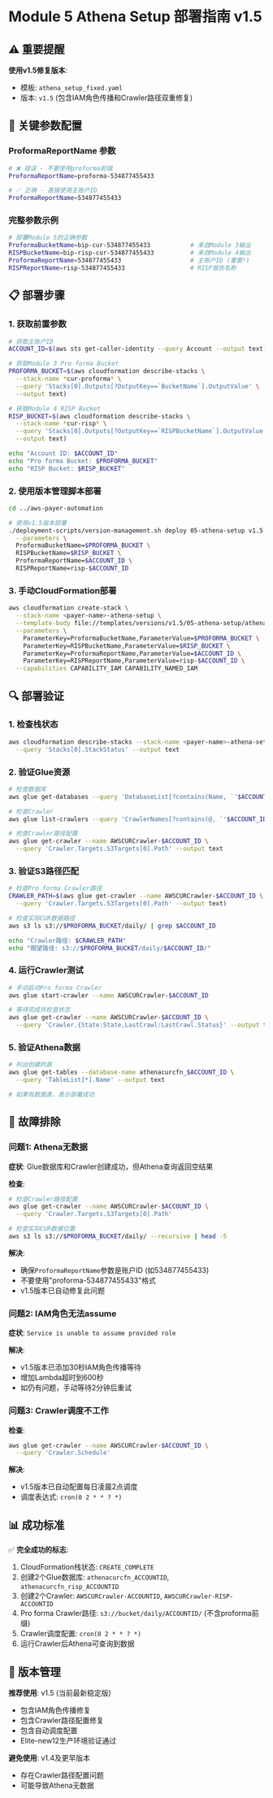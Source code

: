 # Module 5 Athena Setup 部署指南 v1.5

## ⚠️ 重要提醒

**使用v1.5修复版本**:
- 模板: `athena_setup_fixed.yaml` 
- 版本: `v1.5` (包含IAM角色传播和Crawler路径双重修复)

## 🎯 关键参数配置

### ProformaReportName 参数
```bash
# ❌ 错误 - 不要使用proforma前缀
ProformaReportName=proforma-534877455433

# ✅ 正确 - 直接使用主账户ID  
ProformaReportName=534877455433
```

### 完整参数示例
```bash
# 部署Module 5的正确参数
ProformaBucketName=bip-cur-534877455433           # 来自Module 3输出
RISPBucketName=bip-risp-cur-534877455433          # 来自Module 4输出
ProformaReportName=534877455433                   # 主账户ID (重要!)
RISPReportName=risp-534877455433                  # RISP报告名称
```

## 📋 部署步骤

### 1. 获取前置参数
```bash
# 获取主账户ID
ACCOUNT_ID=$(aws sts get-caller-identity --query Account --output text)

# 获取Module 3 Pro forma Bucket
PROFORMA_BUCKET=$(aws cloudformation describe-stacks \
  --stack-name *cur-proforma* \
  --query 'Stacks[0].Outputs[?OutputKey==`BucketName`].OutputValue' \
  --output text)

# 获取Module 4 RISP Bucket  
RISP_BUCKET=$(aws cloudformation describe-stacks \
  --stack-name *cur-risp* \
  --query 'Stacks[0].Outputs[?OutputKey==`RISPBucketName`].OutputValue' \
  --output text)

echo "Account ID: $ACCOUNT_ID"
echo "Pro forma Bucket: $PROFORMA_BUCKET"
echo "RISP Bucket: $RISP_BUCKET"
```

### 2. 使用版本管理脚本部署
```bash
cd ../aws-payer-automation

# 使用v1.5版本部署
./deployment-scripts/version-management.sh deploy 05-athena-setup v1.5 <payer-name>-athena-setup \
  --parameters \
  ProformaBucketName=$PROFORMA_BUCKET \
  RISPBucketName=$RISP_BUCKET \
  ProformaReportName=$ACCOUNT_ID \
  RISPReportName=risp-$ACCOUNT_ID
```

### 3. 手动CloudFormation部署
```bash  
aws cloudformation create-stack \
  --stack-name <payer-name>-athena-setup \
  --template-body file://templates/versions/v1.5/05-athena-setup/athena_setup_fixed.yaml \
  --parameters \
    ParameterKey=ProformaBucketName,ParameterValue=$PROFORMA_BUCKET \
    ParameterKey=RISPBucketName,ParameterValue=$RISP_BUCKET \
    ParameterKey=ProformaReportName,ParameterValue=$ACCOUNT_ID \
    ParameterKey=RISPReportName,ParameterValue=risp-$ACCOUNT_ID \
  --capabilities CAPABILITY_IAM CAPABILITY_NAMED_IAM
```

## 🔍 部署验证

### 1. 检查栈状态
```bash
aws cloudformation describe-stacks --stack-name <payer-name>-athena-setup \
  --query 'Stacks[0].StackStatus' --output text
```

### 2. 验证Glue资源
```bash
# 检查数据库
aws glue get-databases --query 'DatabaseList[?contains(Name, `'$ACCOUNT_ID'`)].Name' --output text

# 检查Crawler
aws glue list-crawlers --query 'CrawlerNames[?contains(@, `'$ACCOUNT_ID'`)]' --output text

# 检查Crawler路径配置
aws glue get-crawler --name AWSCURCrawler-$ACCOUNT_ID \
  --query 'Crawler.Targets.S3Targets[0].Path' --output text
```

### 3. 验证S3路径匹配
```bash
# 检查Pro forma Crawler路径
CRAWLER_PATH=$(aws glue get-crawler --name AWSCURCrawler-$ACCOUNT_ID \
  --query 'Crawler.Targets.S3Targets[0].Path' --output text)

# 检查实际CUR数据路径
aws s3 ls s3://$PROFORMA_BUCKET/daily/ | grep $ACCOUNT_ID

echo "Crawler路径: $CRAWLER_PATH"
echo "期望路径: s3://$PROFORMA_BUCKET/daily/$ACCOUNT_ID/"
```

### 4. 运行Crawler测试
```bash
# 手动启动Pro forma Crawler
aws glue start-crawler --name AWSCURCrawler-$ACCOUNT_ID

# 等待完成并检查状态
aws glue get-crawler --name AWSCURCrawler-$ACCOUNT_ID \
  --query 'Crawler.{State:State,LastCrawl:LastCrawl.Status}' --output table
```

### 5. 验证Athena数据
```bash
# 列出创建的表
aws glue get-tables --database-name athenacurcfn_$ACCOUNT_ID \
  --query 'TableList[*].Name' --output text

# 如果有数据表，表示部署成功
```

## 🚨 故障排除

### 问题1: Athena无数据
**症状**: Glue数据库和Crawler创建成功，但Athena查询返回空结果

**检查**:
```bash
# 检查Crawler路径配置
aws glue get-crawler --name AWSCURCrawler-$ACCOUNT_ID \
  --query 'Crawler.Targets.S3Targets[0].Path'

# 检查实际CUR数据位置
aws s3 ls s3://$PROFORMA_BUCKET/daily/ --recursive | head -5
```

**解决**:
- 确保`ProformaReportName`参数是账户ID (如534877455433)
- 不要使用"proforma-534877455433"格式
- v1.5版本已自动修复此问题

### 问题2: IAM角色无法assume
**症状**: `Service is unable to assume provided role`

**解决**:
- v1.5版本已添加30秒IAM角色传播等待
- 增加Lambda超时到600秒
- 如仍有问题，手动等待2分钟后重试

### 问题3: Crawler调度不工作
**检查**:
```bash
aws glue get-crawler --name AWSCURCrawler-$ACCOUNT_ID \
  --query 'Crawler.Schedule'
```

**解决**:
- v1.5版本已自动配置每日凌晨2点调度
- 调度表达式: `cron(0 2 * * ? *)`

## 📊 成功标准

✅ **完全成功的标志**:
1. CloudFormation栈状态: `CREATE_COMPLETE`
2. 创建2个Glue数据库: `athenacurcfn_ACCOUNTID`, `athenacurcfn_risp_ACCOUNTID`
3. 创建2个Crawler: `AWSCURCrawler-ACCOUNTID`, `AWSCURCrawler-RISP-ACCOUNTID`
4. Pro forma Crawler路径: `s3://bucket/daily/ACCOUNTID/` (不含proforma前缀)
5. Crawler调度配置: `cron(0 2 * * ? *)`
6. 运行Crawler后Athena可查询到数据

## 🔄 版本管理

**推荐使用**: v1.5 (当前最新稳定版)
- 包含IAM角色传播修复
- 包含Crawler路径配置修复
- 包含自动调度配置
- Elite-new12生产环境验证通过

**避免使用**: v1.4及更早版本
- 存在Crawler路径配置问题
- 可能导致Athena无数据